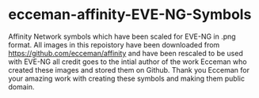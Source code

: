 # ecceman-affinity-EVE-NG-Symbols
Affinity Network symbols which have been scaled for EVE-NG in .png format.
All images in this repoistory have been downloaded from https://github.com/ecceman/affinity and have been rescaled to be used with EVE-NG all credit goes to the intial author of the work Ecceman who created these images and stored them on Github.
Thank you Ecceman for your amazing work with creating these symbols and making them public domain.
